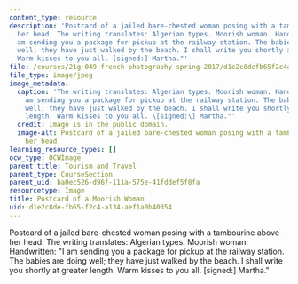 ```yaml
---
content_type: resource
description: 'Postcard of a jailed bare-chested woman posing with a tambourine above
  her head. The writing translates: Algerian types. Moorish woman. Handwritten: "I
  am sending you a package for pickup at the railway station. The babies are doing
  well; they have just walked by the beach. I shall write you shortly at greater length.
  Warm kisses to you all. [signed:] Martha."'
file: /courses/21g-049-french-photography-spring-2017/d1e2c8defb65f2c4a134aef1a0b40354_8.Tourism_Postcard-cropped_.jpg
file_type: image/jpeg
image_metadata:
  caption: 'The writing translates: Algerian types. Moorish woman. Handwritten: "I
    am sending you a package for pickup at the railway station. The babies are doing
    well; they have just walked by the beach. I shall write you shortly at greater
    length. Warm kisses to you all. \[signed:\] Martha."'
  credit: Image is in the public domain.
  image-alt: Postcard of a jailed bare-chested woman posing with a tambourine above
    her head.
learning_resource_types: []
ocw_type: OCWImage
parent_title: Tourism and Travel
parent_type: CourseSection
parent_uid: ba0ec526-d96f-111a-575e-41fddef5f8fa
resourcetype: Image
title: Postcard of a Moorish Woman
uid: d1e2c8de-fb65-f2c4-a134-aef1a0b40354
---
```

Postcard of a jailed bare-chested woman posing with a tambourine above her head. The writing translates: Algerian types. Moorish woman. Handwritten: "I am sending you a package for pickup at the railway station. The babies are doing well; they have just walked by the beach. I shall write you shortly at greater length. Warm kisses to you all. [signed:] Martha."

